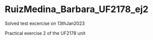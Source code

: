 # RuizMedina_Barbara_UF2178_ej2
Solved test excercise on 13thJan2023

Practical exercise 2 of the UF2178 unit

